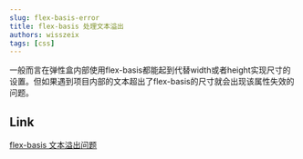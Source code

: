 ```yaml
---
slug: flex-basis-error
title: flex-basis 处理文本溢出
authors: wisszeix
tags: [css]
---
```


一般而言在弹性盒内部使用flex-basis都能起到代替width或者height实现尺寸的设置。但如果遇到项目内部的文本超出了flex-basis的尺寸就会出现该属性失效的问题。

## Link
[flex-basis 文本溢出问题](https://juejin.cn/post/6844904012794298375)

